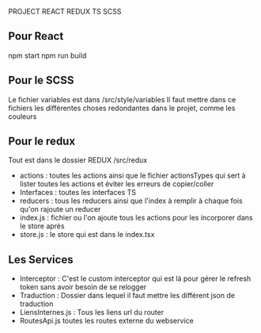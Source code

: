 PROJECT REACT REDUX TS SCSS

## Pour React

npm start
npm run build

## Pour le SCSS

Le fichier variables est dans /src/style/variables
Il faut mettre dans ce fichiers les différentes choses redondantes dans le projet, comme les couleurs

## Pour le redux

Tout est dans le dossier REDUX /src/redux

-   actions : toutes les actions ainsi que le fichier actionsTypes qui sert à lister toutes les actions et éviter les erreurs de copier/coller
-   Interfaces : toutes les interfaces TS
-   reducers : tous les reducers ainsi que l'index à remplir à chaque fois qu'on rajoute un reducer
-   index.js : fichier ou l'on ajoute tous les actions pour les incorporer dans le store après
-   store.js : le store qui est dans le index.tsx

## Les Services

-   Interceptor :
    C'est le custom interceptor qui est là pour gérer le refresh token sans avoir besoin de se relogger
-   Traduction :
    Dossier dans lequel il faut mettre les différent json de traduction
-   LiensInternes.js : Tous les liens url du router
-   RoutesApi.js toutes les routes externe du webservice

